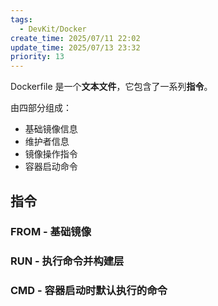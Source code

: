 ```yaml
---
tags:
  - DevKit/Docker
create_time: 2025/07/11 22:02
update_time: 2025/07/13 23:32
priority: 13
---
```


Dockerfile 是一个**文本文件**，它包含了一系列**指令**。

由四部分组成：
- 基础镜像信息
- 维护者信息
- 镜像操作指令
- 容器启动命令

## 指令

### FROM - 基础镜像

### RUN - 执行命令并构建层

### CMD - 容器启动时默认执行的命令
